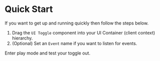# Quick Start

If you want to get up and running quickly then follow the steps below.

1. Drag the `UI Toggle` component into your UI Container (client context) hierarchy.
2. (Optional) Set an `Event` name if you want to listen for events.

Enter play mode and test your toggle out.